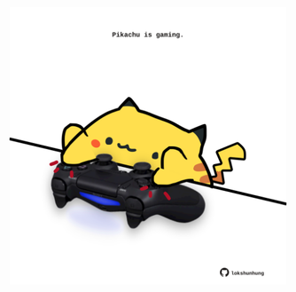 <!-- built at 25/03/2024, 23:00:36 UTC -->
<p align="center">
  <img width="500" height="500" src="./ReadmeImage.svg">
</p>
